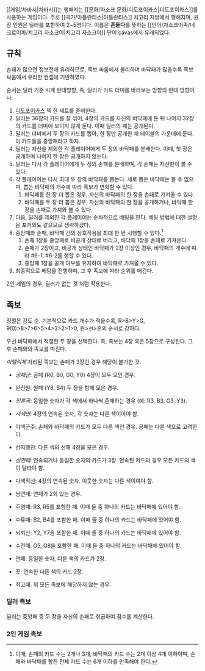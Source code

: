 [[게임/차바시|차바시]]는 행해지는 [[문화/자소크 문화/디도포이카스|디도포이카스]]를 사용하는 게임이다. 주로 [[국가/아틀란티스|아틀란티스]] 치고리 지방에서 행해지며, 권장 인원은 딜러를 포함하여 2~5명이다. 이름은 **흔들다**를 뜻하는 [[언어/자소크어족/네크로어파/치고리 자소크어|치고리 자소크어]] 단어 çävas에서 유래되었다.

## 규칙
손패가 많으면 정보전에 유리하므로, 족보 싸움에서 불리하며 바닥패가 많을수록 족보 싸움에서 유리한 컨셉에 기반하였다.

순서는 딜러 기준 시계 반대방향, 즉, 딜러가 카드 더미를 바라보는 방향의 반대 방향이다.

1. [디도포이카스](http://wiki.shtelo.org/index.php/%EB%94%94%EB%8F%84%ED%8F%AC%EC%9D%B4%EC%B9%B4%EC%8A%A4 "디도포이카스") 덱 한 세트를 준비한다.
2. 딜러는 36장의 카드를 잘 섞어, 4장의 카드를 자신의 바닥패에 둔 뒤 나머지 32장의 카드를 더미에 보이지 않게 둔다. 이때 딜러의 패는 공개된다.
3. 딜러는 더미에서 두 장의 카드를 뽑아, 한 장만 공개한 채 테이블의 가운데에 둔다. 이 카드들을 중앙패라고 하자.
4. 딜러는 자신을 제외한 각 플레이어에게 두 장의 바닥패를 분배한다. 이때, 첫 장은 공개하며 나머지 한 장은 공개하지 않는다.
5. 딜러는 다시 각 플레이어에게 두 장의 손패를 분배하며, 각 손패는 자신만이 볼 수 있다.
6. 각 플레이어는 다시 최대 두 장의 바닥패를 뽑는다. 새로 뽑은 바닥패는 볼 수 없으며, 뽑는 바닥패의 개수에 따라 족보가 변화할 수 있다.
    1. 바닥패를 한 장 더 뽑은 경우, 자신의 바닥패의 한 장을 손패로 가져올 수 있다.
    2. 바닥패를 두 장 더 뽑은 경우, 자신의 바닥패의 한 장을 공개하거나, 바닥패 한 장을 손패로 가져와 볼 수 있다.
7. 다음, 딜러를 제외한 각 플레이어는 순차적으로 베팅을 한다. 베팅 방법에 대한 설명은 포커와도 같으므로 생략하겠다.
8. 중앙패와 손패, 바닥패 간의 상호작용을 최대 한 번 시행할 수 있다.[^1]
    1. 손패 1장을 중앙패로 비공개 상태로 버리고, 바닥패 1장을 손패로 가져온다.
    2. 손패가 2장이고, 비공개 상태인 바닥패가 2장 이상인 경우, 바닥패의 개수에 따라 \#6-1, \#6-2를 행할 수 있다.
    3. 중앙패 1장을 공개 여부를 유지하여 바닥패로 가져올 수 있다.
9. 최종적으로 베팅을 진행하며, 그 후 족보에 따라 순위를 매긴다.

2인 게임의 경우, 딜러가 없는 것 처럼 작용한다.

## 족보
정렬은 강도 순. 기본적으로 카드 개수가 적을수록, R>B>Y>G, 9(0)>8>7>6>5>4>3>2>1>0, 원>선>혼의 순서로 강하다.

우선 바닥패에서 적절한 두 장을 선택한다. 즉, 족보는 4장 혹은 5장으로 구성된다. 그 후 손패와의 족보를 따진다.

*이탤릭체* 처리된 족보는 손패가 3장인 경우 해당이 불가한 것.

- *공패군*: 공패 (R0, B0, G0, Y0) 4장이 모두 모인 경우.

- 완전원: 원패 (Y8, B4) 두 장을 함께 모은 경우.

- *진혼곡*: 동일한 숫자가 각 색에서 하나씩 존재하는 경우 (예: R3, B3, G3, Y3).
- *사색연*: 4장의 연속된 숫자, 각 숫자는 다른 색이어야 함.

- 야색군주: 손패와 바닥패의 카드가 모두 다른 색인 경우. 공패는 다른 색으로 고려한다.
- 선지행진: 다른 색의 선패 4장을 모은 경우.

- *삼연패*: 연속되거나 동일한 숫자의 카드가 3장. 연속된 카드의 경우 모든 카드의 색이 달라야 함.
- 다색직선: 4장의 연속된 숫자. 이웃한 숫자는 다른 색이여야 함.
- 쌍연패: 연패가 2회 있는 경우.

- 주염패: R3, R5를 포함한 패. 이때 둘 중 하나의 카드는 바닥패에 있어야 함.

- 수류패: B2, B4를 포함한 패. 이때 둘 중 하나의 카드는 바닥패에 있어야 함.
- 뇌뢰신: Y2, Y7을 포함한 패. 이때 둘 중 하나의 카드는 바닥패에 있어야 함.

- 수전패: G5, G8을 포함한 패. 이때 둘 중 하나의 카드는 바닥패에 있어야 함.

- 연패: 동일한 숫자, 다른 색의 카드가 2장.

- 끗: 연속한 다른 색의 카드 2장.
- 최고패: 위 모든 족보에 해당하지 않는 경우.

### 딜러 족보
딜러는 중앙패 중 두 장을 자신의 손패로 취급하여 점수를 계산한다.
### 2인 게임 족보

[^1]: 이때, 손패의 카드 수는 2개나 3개, 바닥패의 카드 수는 2개 이상 4개 이하이며, 손패와 바닥패를 합친 전체 카드 수는 6개 이하를 만족해야 한다.